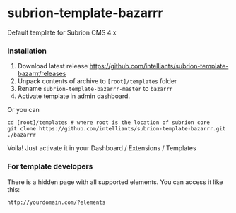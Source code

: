 # subrion-template-bazarrr
Default template for Subrion CMS 4.x

### Installation
1. Download latest release https://github.com/intelliants/subrion-template-bazarrr/releases
2. Unpack contents of archive to `[root]/templates` folder
3. Rename `subrion-template-bazarrr-master` to `bazarrr`
4. Activate template in admin dashboard.

Or you can
```
cd [root]/templates # where root is the location of subrion core
git clone https://github.com/intelliants/subrion-template-bazarrr.git ./bazarrr
```
Voila! Just activate it in your Dashboard / Extensions / Templates

### For template developers
There is a hidden page with all supported elements. You can access it like this:
```
http://yourdomain.com/?elements
```